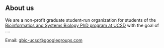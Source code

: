 
## About us

We are a non-profit graduate student-run organization for students of the [Bioinformatics and Systems Biology PhD program at UCSD](https://bioinformatics.ucsd.edu/) with the goal of ....

Email: [gbic-ucsd@googlegroups.com](mailto:gbic-ucsd@googlegroups.com)

<!-- ## People -->
<!-- To learn about the people who make GBIC run, see the page about our [people](people.md) -->
